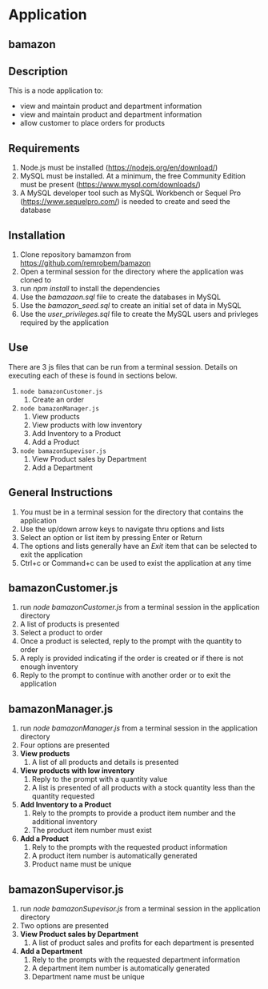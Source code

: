 # Application

## bamazon

## Description

This is a node application to:
* view and maintain product and department information
* view and maintain product and department information
* allow customer to place orders for products

## Requirements

1. Node.js must be installed (https://nodejs.org/en/download/)
1. MySQL must be installed. At a minimum, the free Community Edition must be present (https://www.mysql.com/downloads/) 
1. A MySQL developer tool such as MySQL Workbench or Sequel Pro (https://www.sequelpro.com/) is needed to create and seed the database

## Installation

1. Clone repository bamamzon from https://github.com/remrobem/bamazon
1. Open a terminal session for the directory where the application was cloned to
1. run *npm install* to install the dependencies
1. Use the *bamazaon.sql* file to create the databases in MySQL
1. Use the *bamazon_seed.sql* to create an initial set of data in MySQL
1. Use the *user_privileges.sql* file to create the MySQL users and privleges required by the application

## Use

There are 3 js files that can be run from a terminal session. Details on executing each of these is found in sections below.

1. `node bamazonCustomer.js`
    1. Create an order
1. `node bamazonManager.js`
    1. View products
    1. View products with low inventory
    1. Add Inventory to a Product
    1. Add a Product
1. `node bamazonSupevisor.js`
    1. View Product sales by Department
    1. Add a Department

## General Instructions

1. You must be in a terminal session for the directory that contains the application
1. Use the up/down arrow keys to navigate thru options and lists
1. Select an option or list item by pressing Enter or Return
1. The options and lists generally have an _Exit_ item that can be selected to exit the application
1. Ctrl+c or Command+c can be used to exist the application at any time

## bamazonCustomer.js

1. run _node bamazonCustomer.js_ from a terminal session in the application directory
1. A list of products is presented
1. Select a product to order
1. Once a product is selected, reply to the prompt with the quantity to order
1. A reply is provided indicating if the order is created or if there is not enough inventory
1. Reply to the prompt to continue with another order or to exit the application

## bamazonManager.js

1. run _node bamazonManager.js_ from a terminal session in the application directory
1. Four options are presented
1. **View products**
    1. A list of all products and details is presented
1. **View products with low inventory**
    1. Reply to the prompt with a quantity value
    1. A list is presented of all products with a stock quantity less than the quantity requested
1. **Add Inventory to a Product**
    1. Rely to the prompts to provide a product item number and the additional inventory
    1. The product item number must exist
1. **Add a Product**
    1. Rely to the prompts with the requested product information
    1. A product item number is automatically generated
    1. Product name must be unique

## bamazonSupervisor.js

1. run _node bamazonSupevisor.js_ from a terminal session in the application directory
1. Two options are presented
1. **View Product sales by Department**
    1. A list of product sales and profits for each department is presented
1. **Add a Department**
    1. Rely to the prompts with the requested department information
    1. A department item number is automatically generated
    1. Department name must be unique